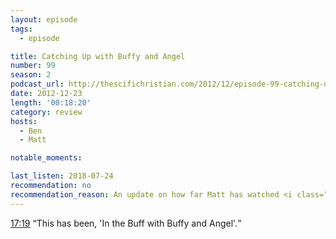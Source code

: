```yaml
---
layout: episode
tags:
  - episode

title: Catching Up with Buffy and Angel
number: 99
season: 2
podcast_url: http://thescifichristian.com/2012/12/episode-99-catching-up-with-buffy-and-angel/
date: 2012-12-23
length: '00:18:20'
category: review
hosts:
  - Ben
  - Matt

notable_moments:

last_listen: 2018-07-24
recommendation: no
recommendation_reason: An update on how far Matt has watched <i class="work-title">Buffy</i> and <i class="work-title">Angel</i>. Skip unless you're really into those shows.
---
```


<div class="quote">
  <a class="timestamp tag is-medium is-rounded is-primary" href="#t=00:17:19">17:19</a>
  <q class="ben">This has been, 'In the Buff with Buffy and Angel'.</q>
</div>
